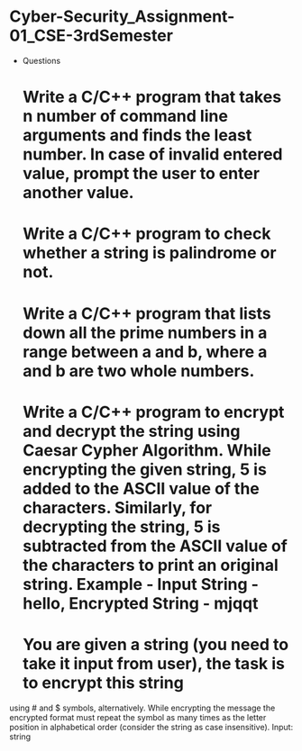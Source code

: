 # Cyber-Security_Assignment-01_CSE-3rdSemester
* Questions 
  # Write a C/C++ program that takes n number of command line arguments and finds the least number. In case of invalid entered value, prompt the user to enter another value.
  # Write a C/C++ program to check whether a string is palindrome or not.
  # Write a C/C++ program that lists down all the prime numbers in a range between a and b, where a and b are two whole numbers.
  # Write a C/C++ program to encrypt and decrypt the string using Caesar Cypher Algorithm. While encrypting the given string, 5 is added to the ASCII value of the characters. Similarly, for decrypting the string, 5 is subtracted from the ASCII value of the characters to print an original string. Example - Input String - hello, Encrypted String - mjqqt
  # You are given a string (you need to take it input from user), the task is to encrypt this string
using # and $ symbols, alternatively. While encrypting the message the encrypted format must repeat
the symbol as many times as the letter position in alphabetical order (consider the string as case
insensitive).
Input: string
